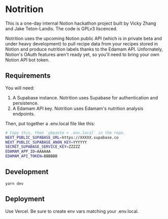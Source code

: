 # Notrition

This is a one-day internal Notion hackathon project built by Vicky Zhang and
Jake Teton-Landis. The code is GPLv3 liscenced.

Notrition uses the upcoming Notion public API (which is in private beta and
under heavy development) to pull recipe data from your recipes stored in Notion
and produce nutrition labels thanks to the Edamam API. Unfornately, Notion's OAuth
features aren't ready yet, so you'll need to bring your own Notion API bot token.

## Requirements

You will need:

1. A Supabase instance. Notrition uses Supabase for authentication and persistence.
1. A Edamam API key. Notrition uses Edamam's nutrition analysis endpoints.

Then, put together a .env.local file like this:

```bash
# Copy this, then `pbpaste > .env.local` in the repo.
NEXT_PUBLIC_SUPABASE_URL=https://XXXXX.supabase.co
NEXT_PUBLIC_SUPABASE_ANON_KEY=YYYYYY
SECRET_SUPABASE_SERVICE_KEY=ZZZZZ
EDAMAM_APP_ID=AAAAAA
EDAMAM_API_TOKEN=BBBBBB
```

## Development

```
yarn dev
```

## Deployment

Use Vercel. Be sure to create env vars matching your .env.local.
